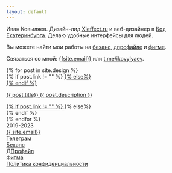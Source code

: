 ```yaml
---
layout: default
---
```

<div class='container-fluid'>
    <div class='row'>
        <div class='col-md-10 col-12 offset-md-1'>
            <p><span class='main-color'>Иван Ковыляев.</span> Дизайн-лид <a class='link' href="https://xieffect.ru" target="blank">Xieffect.ru</a> и веб-дизайнер в <a class='link' href="https://ekaterinburg.dev/" target="blank">Код Екатеринбурга</a>. Делаю удобные интерфейсы для людей.</p>
        </div>
    </div>
    <div class='row'>
        <div class='col-md-10 col-12 offset-md-1'>
            <p>Вы можете найти мои работы на <a class='link' href="https://behance.net/{{site.behance}}" target="blank">беханс</a>, <a class='link' href="https://dprofile.ru/{{site.dprofile}}" target="blank">дпрофайле</a> и <a class='link' href="https://figma.com/@{{site.figma}}" target="blank">фигме</a>.</p>
        </div>
    </div>
    <div class='row'>
        <div class='col-md-10 col-12 offset-md-1'>
            <p>Связаться со мной: <a class='link' href="mailto:{{site.email}}" target="blank">{{site.email}}</a> или <a class='link' href="https://t.me/{{site.telegram}}" target="blank">t.me/ikovylyaev</a>.</p>
        </div>
    </div>
    {% for post in site.design %}
    <div class='row'>
        <div class='col-12'>
            <div class='image' style="background: url({{site.url}}/img/works/{{ post.image }}.webp); background-size: {{ post.imgsize }}; background-position: center; background-repeat: no-repeat; background-color: {{ post.bgcolor}};"></div>
        </div>
        {% if post.link != "" %}
            <a  href="{{ post.link }}" target="blank" class='col-md-10 col-12 offset-md-1'>
        {% else%}
            <div class='col-md-10 col-12 offset-md-1'>
        {% endif %}
            <p>
                <span class='main-color'>{{ post.title}}</span> 
                {{ post.description }}
            </p>
        {% if post.link != "" %}
            </a>
        {% else%}
            </div>
        {% endif %}
    </div>
    {% endfor %}
    <footer class='row'>
        <div class='row'>
            <div class='col'>2019-2023</div>
            <div class='col text-center'><a class='link' target='blank' href='mailto:{{ site.email }}'>{{ site.email}}</a></div>
            <div class='col text-center'><a class='link' target='blank' href='https://t.me/{{ site.telegram }}'>Телеграм</a></div>
            <div class='col text-center'><a class='link' target='blank' href='https://behance.net/{{ site.behance }}'>Беханс</a></div>
            <div class='col text-center'><a class='link' target='blank' href='https://dprofile.ru/{{ site.dprofile }}'>ДПрофайл</a></div>
            <div class='col text-end'><a class='link' target='blank' href='https://figma.com/@{{ site.figma }}'>Фигма</a></div>
        </div>
        <div class='row text-center'>
            <div class='col'><a class='link secondary-link' href='{{ site.url }}/policy'>Политика конфиденциальности</a></div>
        </div>
    </footer>
</div>

